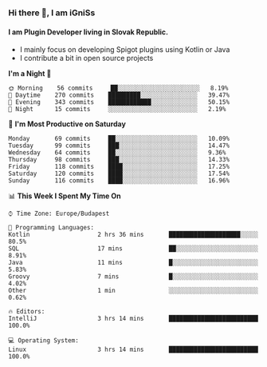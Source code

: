 ### Hi there 👋, I am iGniSs

#### I am Plugin Developer living in Slovak Republic.
- I mainly focus on developing Spigot plugins using Kotlin or Java
- I contribute a bit in open source projects

<!--START_SECTION:waka-->
**I'm a Night 🦉** 

```text
🌞 Morning    56 commits     ██░░░░░░░░░░░░░░░░░░░░░░░   8.19% 
🌆 Daytime    270 commits    █████████░░░░░░░░░░░░░░░░   39.47% 
🌃 Evening    343 commits    ████████████░░░░░░░░░░░░░   50.15% 
🌙 Night      15 commits     ░░░░░░░░░░░░░░░░░░░░░░░░░   2.19%

```
📅 **I'm Most Productive on Saturday** 

```text
Monday       69 commits     ██░░░░░░░░░░░░░░░░░░░░░░░   10.09% 
Tuesday      99 commits     ███░░░░░░░░░░░░░░░░░░░░░░   14.47% 
Wednesday    64 commits     ██░░░░░░░░░░░░░░░░░░░░░░░   9.36% 
Thursday     98 commits     ███░░░░░░░░░░░░░░░░░░░░░░   14.33% 
Friday       118 commits    ████░░░░░░░░░░░░░░░░░░░░░   17.25% 
Saturday     120 commits    ████░░░░░░░░░░░░░░░░░░░░░   17.54% 
Sunday       116 commits    ████░░░░░░░░░░░░░░░░░░░░░   16.96%

```


📊 **This Week I Spent My Time On** 

```text
⌚︎ Time Zone: Europe/Budapest

💬 Programming Languages: 
Kotlin                   2 hrs 36 mins       ████████████████████░░░░░   80.5% 
SQL                      17 mins             ██░░░░░░░░░░░░░░░░░░░░░░░   8.91% 
Java                     11 mins             █░░░░░░░░░░░░░░░░░░░░░░░░   5.83% 
Groovy                   7 mins              █░░░░░░░░░░░░░░░░░░░░░░░░   4.02% 
Other                    1 min               ░░░░░░░░░░░░░░░░░░░░░░░░░   0.62%

🔥 Editors: 
IntelliJ                 3 hrs 14 mins       █████████████████████████   100.0%

💻 Operating System: 
Linux                    3 hrs 14 mins       █████████████████████████   100.0%

```


<!--END_SECTION:waka-->